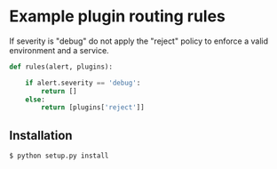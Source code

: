 Example plugin routing rules
============================

If severity is "debug" do not apply the "reject" policy to enforce a valid environment and a service.

```python
def rules(alert, plugins):

    if alert.severity == 'debug':
        return []
    else:
        return [plugins['reject']]
```

Installation
------------

    $ python setup.py install

